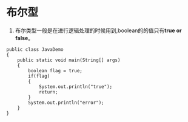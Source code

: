 # 布尔型
1. 布尔类型一般是在进行逻辑处理的时候用到,boolean的的值只有**true or false**。

```
public class JavaDemo
{
	public static void main(String[] args)
	{
		boolean flag = true;
		if(flag)
		{
			System.out.println("true");
			return;
		}
		System.out.println("error");
	}
}

```

